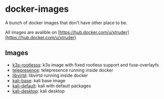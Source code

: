 # docker-images

A bunch of docker images that don't have other place to be.

All images are avalible on [https://hub.docker.com/u/xtruder](https://hub.docker.com/u/xtruder)

## Images

- [k3s-rootlesss](k3s-rootless): k3s image with fixed rootless support and fuse-overlayfs
- [telepresence](telepresence): telepresence running inside docker
- [libvirtd](libvirtd): libvirtd running inside docker
- [kali-base](kali-base): kali base image
- [kali-default](kali-default): kali with default packages
- [kali-desktop](kali-desktop): kali desktop
